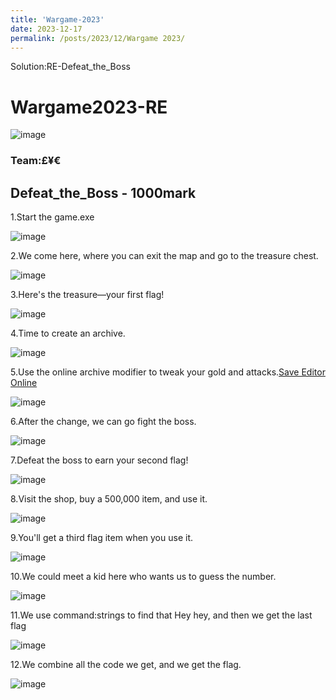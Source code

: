 ```yaml
---
title: 'Wargame-2023'
date: 2023-12-17
permalink: /posts/2023/12/Wargame 2023/
---
```


Solution:RE-Defeat_the_Boss

# Wargame2023-RE<br>
![image](https://github.com/user-attachments/assets/09b8c941-24b8-4d7f-a18b-37b555a3da2d)

### Team:**£¥€**
## **Defeat_the_Boss - 1000mark**

1.Start the game.exe

![image](https://github.com/jasonpeh373/Wargame2023-RE/assets/132214380/47443dae-fd16-456f-8b15-3dc316fcb5d0)<br>

2.We come here, where you can exit the map and go to the treasure chest.

![image](https://github.com/jasonpeh373/Wargame2023-RE/assets/132214380/d4bece22-671f-4629-8a80-d03e92f84f6c)<br>


3.Here's the treasure—your first flag!

![image](https://github.com/jasonpeh373/Wargame2023-RE/assets/132214380/3ed965e2-23be-439e-9f7d-4826ce7f44a1)<br>

4.Time to create an archive.

![image](https://github.com/jasonpeh373/Wargame2023-RE/assets/132214380/2c9b8ead-2c80-450e-b791-e5400b44eed8)<br>

5.Use the online archive modifier to tweak your gold and attacks.[Save Editor Online](https://www.saveeditonline.com/)

![image](https://github.com/jasonpeh373/Wargame2023-RE/assets/132214380/a7f02df5-487f-427d-9f4e-0e7cf709ba73)

6.After the change, we can go fight the boss.

![image](https://github.com/jasonpeh373/Wargame2023-RE/assets/132214380/3ea05213-12aa-46f9-afa7-11b305cc1256)

7.Defeat the boss to earn your second flag!

![image](https://github.com/jasonpeh373/Wargame2023-RE/assets/132214380/242cd456-3e55-4685-a9d6-e7b2aa18a2c5)

8.Visit the shop, buy a 500,000 item, and use it.

![image](https://github.com/jasonpeh373/Wargame2023-RE/assets/132214380/ae52e424-79c2-455a-854d-c70c4e33ab62)

9.You'll get a third flag item when you use it.

![image](https://github.com/jasonpeh373/Wargame2023-RE/assets/132214380/2cd660f8-c5f9-4b5f-bd3e-53d096d30286)

10.We could meet a kid here who wants us to guess the number.

![image](https://github.com/jasonpeh373/Wargame2023-RE/assets/132214380/f7667a99-8265-43cb-b928-ce460acc465b)

11.We use command:strings to find that Hey hey, and then we get the last flag

![image](https://github.com/jasonpeh373/Wargame2023-RE/assets/132214380/a85bc520-b0af-42a4-a1ec-236825ed3021)

12.We combine all the code we get, and we get the flag.

![image](https://github.com/jasonpeh373/Wargame2023-RE/assets/132214380/adfdb5fe-02f0-42d9-8dc3-4add38b07a06)




